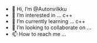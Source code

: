 - 👋 Hi, I’m @Autonvilkku
- 👀 I’m interested in ... c++
- 🌱 I’m currently learning ... c++
- 💞️ I’m looking to collaborate on ...
- 📫 How to reach me ...

<!---
Autonvilkku/Autonvilkku is a ✨ special ✨ repository because its `README.md` (this file) appears on your GitHub profile.
You can click the Preview link to take a look at your changes.
--->
